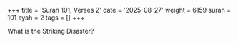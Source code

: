 +++
title = 'Surah 101, Verses 2'
date = '2025-08-27'
weight = 6159
surah = 101
ayah = 2
tags = []
+++

What is the Striking Disaster?